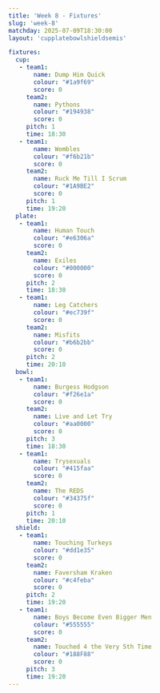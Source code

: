 ```yaml
---
title: 'Week 8 - Fixtures'
slug: 'week-8'
matchday: 2025-07-09T18:30:00
layout: 'cupplatebowlshieldsemis'

fixtures:
  cup:
   - team1:
       name: Dump Him Quick
       colour: "#1a9f69"
       score: 0
     team2:
       name: Pythons
       colour: "#194938"
       score: 0
     pitch: 1
     time: 18:30
   - team1:
       name: Wombles
       colour: "#f6b21b"
       score: 0
     team2:
       name: Ruck Me Till I Scrum
       colour: "#1A9BE2"
       score: 0
     pitch: 1
     time: 19:20
  plate:
   - team1:
       name: Human Touch
       colour: "#e6306a"
       score: 0
     team2:
       name: Exiles
       colour: "#000000"
       score: 0
     pitch: 2
     time: 18:30
   - team1:
       name: Leg Catchers
       colour: "#ec739f"
       score: 0
     team2:
       name: Misfits
       colour: "#b6b2bb"
       score: 0
     pitch: 2
     time: 20:10
  bowl:
   - team1:
       name: Burgess Hodgson
       colour: "#f26e1a"
       score: 0
     team2:
       name: Live and Let Try
       colour: "#aa0000"
       score: 0
     pitch: 3
     time: 18:30
   - team1:
       name: Trysexuals
       colour: "#415faa"
       score: 0
     team2:
       name: The REDS
       colour: "#34375f"
       score: 0
     pitch: 1
     time: 20:10
  shield:
   - team1:
       name: Touching Turkeys
       colour: "#dd1e35"
       score: 0
     team2:
       name: Faversham Kraken
       colour: "#c4feba"
       score: 0
     pitch: 2
     time: 19:20
   - team1:
       name: Boys Become Even Bigger Men
       colour: "#555555"
       score: 0
     team2:
       name: Touched 4 the Very 5th Time
       colour: "#188F88"
       score: 0
     pitch: 3
     time: 19:20
---
```


